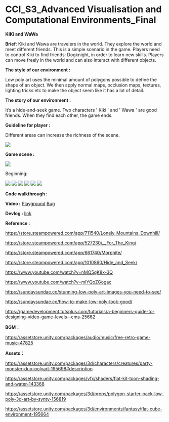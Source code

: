 # CCI_S3_Advanced Visualisation and Computational Environments_Final

**KiKi and WaWa**

**Brief**: Kiki and Wawa are travelers in the world. They explore the world and meet different friends. This is a simple scenario in the game. Players need to control Kiki to find friends: Dogknight, in order to learn new skills. Players can move freely in the world and can also interact with different objects.


**The style of our environment :**

Low poly art uses the minimal amount of polygons possible to define the shape of an object.  We then apply normal maps, occlusion maps, textures, lighting tricks etc to make the object seem like it has a lot of detail.



**The story of our environment :**

It‘s a hide-and-seek game. Two characters ' Kiki '  and  ' Wawa ' are good friends. When they find each other, the game ends.



**Guideline for player :**

Different areas can increase the richness of the scene.

<img src="https://miro.medium.com/max/3464/1*4kK9kY7u1b5T5YEXG-F3tQ.png">



**Game scene  :**



<img src="https://miro.medium.com/max/7168/1*uZ1A9PyVq7WOcFdzhSXA4A.png">


Beginning:

<img src="https://miro.medium.com/max/7168/1*zoFtfPo5vD20EN3-M0ZM-g.gif">



<img src="https://miro.medium.com/max/3456/1*lG8ShOOR7eby7GCZKB4TKQ.jpeg">



<img src="https://miro.medium.com/max/7168/1*jB6Fn4xSALWDL4hhMfgihw.gif">



<img src="https://miro.medium.com/max/7168/1*a1NtC0FNGOQxQtwpQ9VAMg.png">



<img src="https://miro.medium.com/max/7168/1*9KO1-7wKMdHZi3c4uCoIfg.png">



<img src="https://miro.medium.com/max/7168/1*aEC6CVQLnOo7Gcs7zqnuLg.png">









**Code walkthrough :**









**Video :**
[Playground](https://youtu.be/EGlConYFghU)
[Bug](https://youtu.be/TJs_AoC-zEA)



**Devlog :** [link](https://daiyi2894264120.medium.com/guideline-for-player-39d5beddddec)






**Reference :**

https://store.steampowered.com/app/711540/Lonely_Mountains_Downhill/

https://store.steampowered.com/app/527230/__For_The_King/

https://store.steampowered.com/app/661740/Morphite/

https://store.steampowered.com/app/1010860/Hide_and_Seek/

https://www.youtube.com/watch?v=nMQ5gK8x-3Q

https://www.youtube.com/watch?v=mlYQoZGogac

https://sundaysundae.co/stunning-low-poly-art-images-you-need-to-see/

https://sundaysundae.co/how-to-make-low-poly-look-good/

https://gamedevelopment.tutsplus.com/tutorials/a-beginners-guide-to-designing-video-game-levels--cms-25662



**BGM：**

https://assetstore.unity.com/packages/audio/music/free-retro-game-music-47825



**Assets：**

https://assetstore.unity.com/packages/3d/characters/creatures/party-monster-duo-polyart-195698#description

https://assetstore.unity.com/packages/vfx/shaders/flat-kit-toon-shading-and-water-143368

https://assetstore.unity.com/packages/3d/props/polygon-starter-pack-low-poly-3d-art-by-synty-156819

https://assetstore.unity.com/packages/3d/environments/fantasy/flat-cube-environment-195664


